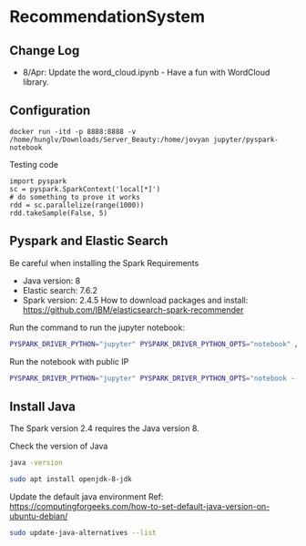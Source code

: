 # RecommendationSystem

## Change Log 
* 8/Apr: Update the word_cloud.ipynb - Have a fun with WordCloud library.

## Configuration 

```
docker run -itd -p 8888:8888 -v /home/hunglv/Downloads/Server_Beauty:/home/jovyan jupyter/pyspark-notebook
```

Testing code 

```
import pyspark 
sc = pyspark.SparkContext('local[*]')
# do something to prove it works
rdd = sc.parallelize(range(1000))
rdd.takeSample(False, 5)
```


## Pyspark and Elastic Search
Be careful when installing the Spark 
Requirements 
* Java version: 8 
* Elastic search: 7.6.2 
* Spark version: 2.4.5
How to download packages and install: https://github.com/IBM/elasticsearch-spark-recommender

Run the command to run the jupyter notebook:
```bash
PYSPARK_DRIVER_PYTHON="jupyter" PYSPARK_DRIVER_PYTHON_OPTS="notebook" /home/hunglv/Downloads/Server_Beauty/spark-docker/spark-2.4.5-bin-hadoop2.7/bin/pyspark --driver-memory 4g --driver-class-path /home/hunglv/Downloads/Server_Beauty/spark-docker/elasticsearch-hadoop-7.6.2/dist/elasticsearch-spark-20_2.11-7.6.2.jar
```
Run the notebook with public IP 
```bash
PYSPARK_DRIVER_PYTHON="jupyter" PYSPARK_DRIVER_PYTHON_OPTS="notebook --no-browser --port=8889 --ip=0.0.0.0" /data_vol/erv-hunglv/spark_docker/spark-2.4.5-bin-hadoop2.7/bin/pyspark --driver-memory 4g --driver-class-path /data_vol/erv-hunglv/spark_docker/elasticsearch-hadoop-7.6.2/dist/elasticsearch-spark-20_2.11-7.6.2.jar
```

## Install Java 
The Spark version 2.4 requires the Java version 8. 

Check the version of Java
```bash
java -version
```

```bash
sudo apt install openjdk-8-jdk
```

Update the default java environment 
Ref: https://computingforgeeks.com/how-to-set-default-java-version-on-ubuntu-debian/
```bash
sudo update-java-alternatives --list
```
